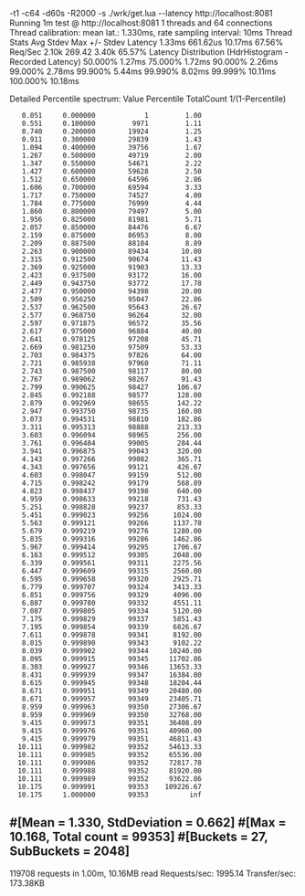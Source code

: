 -t1 -c64 -d60s -R2000 -s ./wrk/get.lua --latency http://localhost:8081
Running 1m test @ http://localhost:8081
  1 threads and 64 connections
  Thread calibration: mean lat.: 1.330ms, rate sampling interval: 10ms
  Thread Stats   Avg      Stdev     Max   +/- Stdev
    Latency     1.33ms  661.62us  10.17ms   67.56%
    Req/Sec     2.10k   269.42     3.40k    65.57%
  Latency Distribution (HdrHistogram - Recorded Latency)
 50.000%    1.27ms
 75.000%    1.72ms
 90.000%    2.26ms
 99.000%    2.78ms
 99.900%    5.44ms
 99.990%    8.02ms
 99.999%   10.11ms
100.000%   10.18ms

  Detailed Percentile spectrum:
       Value   Percentile   TotalCount 1/(1-Percentile)

       0.051     0.000000            1         1.00
       0.551     0.100000         9971         1.11
       0.740     0.200000        19924         1.25
       0.911     0.300000        29839         1.43
       1.094     0.400000        39756         1.67
       1.267     0.500000        49719         2.00
       1.347     0.550000        54671         2.22
       1.427     0.600000        59628         2.50
       1.512     0.650000        64596         2.86
       1.606     0.700000        69594         3.33
       1.717     0.750000        74527         4.00
       1.784     0.775000        76999         4.44
       1.860     0.800000        79497         5.00
       1.956     0.825000        81981         5.71
       2.057     0.850000        84476         6.67
       2.159     0.875000        86953         8.00
       2.209     0.887500        88184         8.89
       2.263     0.900000        89434        10.00
       2.315     0.912500        90674        11.43
       2.369     0.925000        91903        13.33
       2.423     0.937500        93172        16.00
       2.449     0.943750        93772        17.78
       2.477     0.950000        94398        20.00
       2.509     0.956250        95047        22.86
       2.537     0.962500        95643        26.67
       2.577     0.968750        96264        32.00
       2.597     0.971875        96572        35.56
       2.617     0.975000        96884        40.00
       2.641     0.978125        97208        45.71
       2.669     0.981250        97509        53.33
       2.703     0.984375        97826        64.00
       2.721     0.985938        97960        71.11
       2.743     0.987500        98117        80.00
       2.767     0.989062        98267        91.43
       2.799     0.990625        98427       106.67
       2.845     0.992188        98577       128.00
       2.879     0.992969        98655       142.22
       2.947     0.993750        98735       160.00
       3.073     0.994531        98810       182.86
       3.311     0.995313        98888       213.33
       3.603     0.996094        98965       256.00
       3.761     0.996484        99005       284.44
       3.941     0.996875        99043       320.00
       4.143     0.997266        99082       365.71
       4.343     0.997656        99121       426.67
       4.603     0.998047        99159       512.00
       4.715     0.998242        99179       568.89
       4.823     0.998437        99198       640.00
       4.959     0.998633        99218       731.43
       5.251     0.998828        99237       853.33
       5.451     0.999023        99256      1024.00
       5.563     0.999121        99266      1137.78
       5.679     0.999219        99276      1280.00
       5.835     0.999316        99286      1462.86
       5.967     0.999414        99295      1706.67
       6.163     0.999512        99305      2048.00
       6.339     0.999561        99311      2275.56
       6.447     0.999609        99315      2560.00
       6.595     0.999658        99320      2925.71
       6.779     0.999707        99324      3413.33
       6.851     0.999756        99329      4096.00
       6.887     0.999780        99332      4551.11
       7.087     0.999805        99334      5120.00
       7.175     0.999829        99337      5851.43
       7.195     0.999854        99339      6826.67
       7.611     0.999878        99341      8192.00
       8.015     0.999890        99343      9102.22
       8.039     0.999902        99344     10240.00
       8.095     0.999915        99345     11702.86
       8.303     0.999927        99346     13653.33
       8.431     0.999939        99347     16384.00
       8.615     0.999945        99348     18204.44
       8.671     0.999951        99349     20480.00
       8.671     0.999957        99349     23405.71
       8.959     0.999963        99350     27306.67
       8.959     0.999969        99350     32768.00
       9.415     0.999973        99351     36408.89
       9.415     0.999976        99351     40960.00
       9.415     0.999979        99351     46811.43
      10.111     0.999982        99352     54613.33
      10.111     0.999985        99352     65536.00
      10.111     0.999986        99352     72817.78
      10.111     0.999988        99352     81920.00
      10.111     0.999989        99352     93622.86
      10.175     0.999991        99353    109226.67
      10.175     1.000000        99353          inf
#[Mean    =        1.330, StdDeviation   =        0.662]
#[Max     =       10.168, Total count    =        99353]
#[Buckets =           27, SubBuckets     =         2048]
----------------------------------------------------------
  119708 requests in 1.00m, 10.16MB read
Requests/sec:   1995.14
Transfer/sec:    173.38KB

